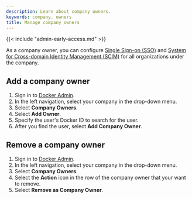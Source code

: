 ```yaml
---
description: Learn about company owners.
keywords: company, owners
title: Manage company owners
---
```


{{< include "admin-early-access.md" >}}

As a company owner, you can configure [Single Sign-on (SSO)](./settings/sso.md) and [System for Cross-domain Identity Management (SCIM)](./settings/scim.md) for all organizations under the company.

## Add a company owner

1. Sign in to [Docker Admin](https://admin.docker.com).
2. In the left navigation, select your company in the drop-down menu.
3. Select **Company Owners**.
4. Select **Add Owner**.
5. Specify the user's Docker ID to search for the user.
6. After you find the user, select **Add Company Owner**.

## Remove a company owner

1. Sign in to [Docker Admin](https://admin.docker.com).
2. In the left navigation, select your company in the drop-down menu.
3. Select **Company Owners**.
4. Select the **Action** icon in the row of the company owner that your want to remove.
5. Select **Remove as Company Owner**.